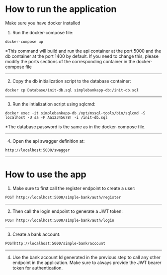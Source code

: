 # How to run the application
Make sure you have docker installed

1. Run the docker-compose file:
```
docker-compose up
```
*This command will build and run the api container at the port 5000 and the db container at the port 1400 by default. If you need to change this, please modify the ports sections of the corresponding container in the docker-compose file

---
2. Copy the db initialization script to the database container:
```
docker cp Database/init-db.sql simplebankapp-db:/init-db.sql
```
---
3. Run the intialization script using sqlcmd:

```
docker exec -it simplebankapp-db /opt/mssql-tools/bin/sqlcmd -S localhost -U sa -P Aa12345678! -i /init-db.sql
```

*The database password is the same as in the docker-compose file.

---

4. Open the api swagger definition at:
```
http://localhost:5000/swagger
```
---


# How to use the app

1. Make sure to first call the register endpoint to create a user:

```
POST http://localhost:5000/simple-bank/auth/register
```

---
2. Then call the login endpoint to generate a JWT token:

```
POST http://localhost:5000/simple-bank/auth/login
```
---

3. Create a bank account:
```
POSThttp://localhost:5000/simple-bank/account
```

---

4. Use the bank account Id generated in the previous step to call any other endpoint in the application. Make sure to always provide the JWT bearer token for authentication.